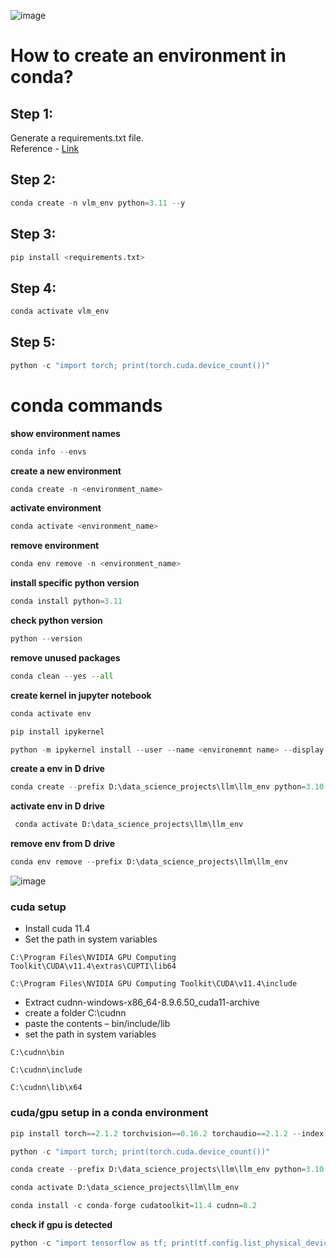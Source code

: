 ![image](https://github.com/SHRIDHARKN/data_science/assets/74343939/33871c2e-d40c-4263-bbe7-5479bc8eec07)
# How to create an environment in conda?
## Step 1:
Generate a requirements.txt file. <br>
Reference - [Link](https://github.com/SHRIDHARKN/data_science/blob/main/requirements.md#llm-env-requirements)
## Step 2:
```python
conda create -n vlm_env python=3.11 --y
```
## Step 3:
```python
pip install <requirements.txt>
```
## Step 4:
```python
conda activate vlm_env
```
## Step 5:
```python
python -c "import torch; print(torch.cuda.device_count())"
```
# conda commands
**show environment names**<br>
```python
conda info --envs
```
**create a new environment**<br>
```python
conda create -n <environment_name>
```
**activate environment**<br>
```python
conda activate <environment_name>
```
**remove environment**<br>
```python
conda env remove -n <environment_name>
```
**install specific python version**
```python
conda install python=3.11
```
**check python version**
```python
python --version
```
**remove unused packages**
```python
conda clean --yes --all
```
**create kernel in jupyter notebook**
```python
conda activate env
```
```python
pip install ipykernel
```
```python
python -m ipykernel install --user --name <environemnt name> --display-name "<display name>"
```

**create a env in D drive**
```python
conda create --prefix D:\data_science_projects\llm\llm_env python=3.10
```
**activate env in D drive**
```python
 conda activate D:\data_science_projects\llm\llm_env
```
**remove env from D drive**
```python
conda env remove --prefix D:\data_science_projects\llm\llm_env
```
![image](https://github.com/SHRIDHARKN/data_science/assets/74343939/79a0075c-6a3f-461f-803b-23a6f1f97aa4)<br>
### cuda setup
- Install cuda 11.4
- Set the path in system variables
```
C:\Program Files\NVIDIA GPU Computing Toolkit\CUDA\v11.4\extras\CUPTI\lib64
```
```
C:\Program Files\NVIDIA GPU Computing Toolkit\CUDA\v11.4\include
```
- Extract cudnn-windows-x86_64-8.9.6.50_cuda11-archive
- create a folder C:\cudnn
- paste the contents – bin/include/lib
- set the path in system variables
```
C:\cudnn\bin
```
```
C:\cudnn\include
```
```
C:\cudnn\lib\x64
```


### cuda/gpu setup in a conda environment
```python
pip install torch==2.1.2 torchvision==0.16.2 torchaudio==2.1.2 --index-url https://download.pytorch.org/whl/cu118
```
```python
python -c "import torch; print(torch.cuda.device_count())"
```
```python
conda create --prefix D:\data_science_projects\llm\llm_env python=3.10
```
```python
conda activate D:\data_science_projects\llm\llm_env
```
```python
conda install -c conda-forge cudatoolkit=11.4 cudnn=8.2
```

**check if gpu is detected**
```python
python -c "import tensorflow as tf; print(tf.config.list_physical_devices('GPU'))"
```
